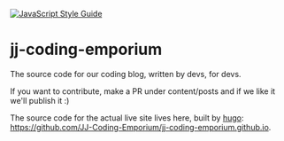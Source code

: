 [![JavaScript Style Guide](https://img.shields.io/badge/code_style-standard-brightgreen.svg)](https://standardjs.com)

# jj-coding-emporium

The source code for our coding blog, written by devs, for devs.

If you want to contribute, make a PR under content/posts and if we like it we'll publish it :)

The source code for the actual live site lives here, built by [hugo](https://gohugo.io/): https://github.com/JJ-Coding-Emporium/jj-coding-emporium.github.io.
